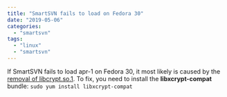 ```yaml
---
title: "SmartSVN fails to load on Fedora 30"
date: "2019-05-06"
categories: 
  - "smartsvn"
tags: 
  - "linux"
  - "smartsvn"
---
```


If SmartSVN fails to load apr-1 on Fedora 30, it most likely is caused by the [removal of libcrypt.so.1](https://fedoraproject.org/wiki/Changes/FullyRemoveDeprecatedAndUnsafeFunctionsFromLibcrypt). To fix, you need to install the **libxcrypt-compat** bundle: `sudo yum install libxcrypt-compat`
